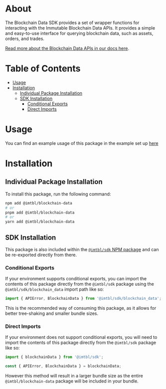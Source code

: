 # About

The Blockchain Data SDK provides a set of wrapper functions for interacting with the Immutable Blockchain Data APIs. It provides a simple and easy-to-use interface for querying blockchain data, such as assets, orders, and trades. 

[Read more about the Blockchain Data APIs in our docs here](https://docs.immutable.com/docs/zkEVM/products/blockchain-data).

# Table of Contents

- [Usage](#usage)
- [Installation](#installation)
  - [Individual Package Installation](#individual-package-installation)
  - [SDK Installation](#sdk-installation)
    - [Conditional Exports](#conditional-exports)
    - [Direct Imports](#direct-imports)

# Usage

You can find an example usage of this package in the example set up [here](https://github.com/immutable/ts-immutable-sdk/tree/main/examples/blockchain-data)

# Installation

## Individual Package Installation

To install this package, run the following command:

```sh
npm add @imtbl/blockchain-data
# or
pnpm add @imtbl/blockchain-data
# or
yarn add @imtbl/blockchain-data
```

## SDK Installation

This package is also included within the [`@imtbl/sdk` NPM package](https://www.npmjs.com/package/@imtbl/sdk) and can be re-exported directly from there.

### Conditional Exports

If your environment supports conditional exports, you can import the contents of this package directly from the `@imtbl/sdk` package using the `@imtbl/sdk/blockchain_data` import path like so:

```ts
import { APIError, BlockchainData } from '@imtbl/sdk/blockchain_data';
```

This is the recommended way of consuming this package, as it allows for better tree-shaking and smaller bundle sizes.

### Direct Imports

If your environment does not support conditional exports, you will need to import the contents of this package directly from the `@imtbl/sdk` package like so:

```ts
import { blockchainData } from '@imtbl/sdk';

const { APIError, BlockchainData } = blockchainData;
```

However this method will result in a larger bundle size as the entire `@imtbl/blockchain-data` package will be included in your bundle.
